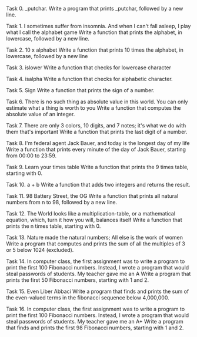 Task 0. _putchar.
Write a program that prints _putchar, followed by a new line.

Task 1. I sometimes suffer from insomnia. And when I can't fall asleep, I play what I call the alphabet game
Write a function that prints the alphabet, in lowercase, followed by a new line.

Task 2. 10 x alphabet
Write a function that prints 10 times the alphabet, in lowercase, followed by a new line

Task 3. islower
Write a function that checks for lowercase character

Task 4. isalpha
Write a function that checks for alphabetic character.

Task 5. Sign
Write a function that prints the sign of a number.

Task 6. There is no such thing as absolute value in this world. You can only estimate what a thing is worth to you
Write a function that computes the absolute value of an integer.

Task 7. There are only 3 colors, 10 digits, and 7 notes; it's what we do with them that's important
Write a function that prints the last digit of a number.

Task 8. I'm federal agent Jack Bauer, and today is the longest day of my life
Write a function that prints every minute of the day of Jack Bauer, starting from 00:00 to 23:59.

Task 9. Learn your times table
Write a function that prints the 9 times table, starting with 0.

Task 10. a + b
Write a function that adds two integers and returns the result.

Task 11. 98 Battery Street, the OG
Write a function that prints all natural numbers from n to 98, followed by a new line.

Task 12. The World looks like a multiplication-table, or a mathematical equation, which, turn it how you will, balances itself
Write a function that prints the n times table, starting with 0.

Task 13. Nature made the natural numbers; All else is the work of women
Write a program that computes and prints the sum of all the multiples of 3 or 5 below 1024 (excluded).

Task 14. In computer class, the first assignment was to write a program to print the first 100 Fibonacci numbers. Instead, I wrote a program that would steal passwords of students. My teacher gave me an A
Write a program that prints the first 50 Fibonacci numbers, starting with 1 and 2.

Task 15. Even Liber Abbaci
Write a program that finds and prints the sum of the even-valued terms in the fibonacci sequence below 4,000,000.

Task 16. In computer class, the first assignment was to write a program to print the first 100 Fibonacci numbers. Instead, I wrote a program that would steal passwords of students. My teacher gave me an A+
Write a program that finds and prints the first 98 Fibonacci numbers, starting with 1 and 2.
